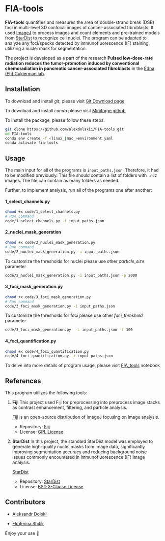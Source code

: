 # FIA-tools

**FIA-tools** quantifies and measures the area of double-strand break (DSB) foci in multi-level 3D confocal images of cancer-associated fibroblasts. It used [ImageJ](https://github.com/imagej) to process images and count elements and pre-trained models from [StarDist](https://github.com/stardist/stardist) to recognize cell nuclei.
The program can be adapted to analyze any foci/specks detected by immunofluorescence (IF) staining, utilizing a nuclei mask for segmentation.

The project is developed as a part of the research **Pulsed low-dose-rate radiation reduces the tumor-promotion induced by conventional chemoradiation in pancreatic cancer-associated fibroblasts** in the  [Edna (Eti) Cukierman lab](https://www.foxchase.org/edna-cukierman). 

## Installation 
To download and install *git*, please visit [Git Download page](https://git-scm.com/downloads).

To download and install *conda* please visit [Miniforge github](https://github.com/conda-forge/miniforge)

To install the package, please follow these steps:

```bash
git clone https://github.com/alexdolskii/FIA-tools.git
cd FIA-tools
conda env create -f <linux_|mac_>environment.yaml
conda activate fia-tools
```

## Usage

The main input for all of the programs is `input_paths.json`. Therefore, it had to be modified previously. This file should contain a list of folders with `.nd2` images. The file can contain as many folders as needed.

Further, to implement analysis, run all of the programs one after another:

#### 1_select_channels.py

```bash
chmod +x code/1_select_channels.py
# Run command
code/1_select_channels.py -i input_paths.json
```
#### 2_nuclei_mask_generation

```bash
chmod +x code/2_nuclei_mask_generation.py
# Run command
code/2_nuclei_mask_generation.py -i input_paths.json
```

To customize the thresholds for nuclei please use other *particle_size* parameter

```bash
code/2_nuclei_mask_generation.py -i input_paths.json -p 2000
```


#### 3_foci_mask_generation.py

``` bash
chmod +x code/3_foci_mask_generation.py
# Run command
code/3_foci_mask_generation.py -i input_paths.json
```

To customize the thresholds for foci please use other *foci_threshold* parameter

```bash
code/3_foci_mask_generation.py  -i input_paths.json -f 100
```

#### 4_foci_quantification.py

```bash
chmod +x code/4_foci_quantification.py
code/4_foci_quantification.py -i input_paths.json
```

To delve into more details of program usage, please visit [FIA_tools](FIA_tools.ipynb) notebook 

## References

This program utilizes the following tools:

1. **Fiji** 
    This project used Fiji for preprocessing into preprocess image stacks as contrast enhancement, filtering, and particle analysis.

    [Fiji](https://fiji.sc/) is an open-source distribution of ImageJ focusing on image analysis. 
    
    - Repository: [Fiji](https://github.com/fiji/fiji)  
    - License: [GPL License](https://imagej.net/licensing/)

2. **StarDist**
    In this project, the standard StarDist model was employed to generate high-quality nuclei masks from image data, significantly improving segmentation accuracy and reducing background noise issues commonly encountered in immunofluorescence (IF) image analysis.
    
    [StarDist](https://stardist.net/)

    - Repository: [StarDist](https://github.com/stardist/stardist)  
    - License: [BSD 3-Clause License](https://github.com/stardist/stardist/blob/main/LICENSE.txt)

## Contributors

- [Aleksandr Dolskii](aleksandr.dolskii@fccc.edu)

- [Ekaterina Shitik](mailto:shitik.ekaterina@gmail.com) 

Enjoy your use 💫
